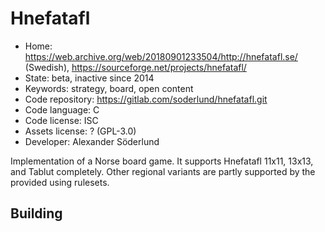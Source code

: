 # Hnefatafl

- Home: https://web.archive.org/web/20180901233504/http://hnefatafl.se/ (Swedish), https://sourceforge.net/projects/hnefatafl/
- State: beta, inactive since 2014
- Keywords: strategy, board, open content
- Code repository: https://gitlab.com/soderlund/hnefatafl.git
- Code language: C
- Code license: ISC
- Assets license: ? (GPL-3.0)
- Developer: Alexander Söderlund

Implementation of a Norse board game. It supports Hnefatafl 11x11, 13x13, and Tablut completely. Other regional variants are partly supported by the provided using rulesets.

## Building
